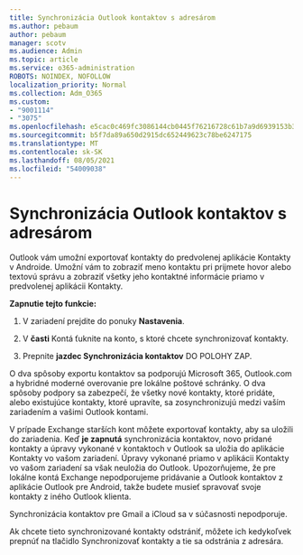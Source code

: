 ```yaml
---
title: Synchronizácia Outlook kontaktov s adresárom
ms.author: pebaum
author: pebaum
manager: scotv
ms.audience: Admin
ms.topic: article
ms.service: o365-administration
ROBOTS: NOINDEX, NOFOLLOW
localization_priority: Normal
ms.collection: Adm_O365
ms.custom:
- "9001114"
- "3075"
ms.openlocfilehash: e5cac0c469fc3086144cb0445f76216728c61b7a9d6939153b36aacfde095b08
ms.sourcegitcommit: b5f7da89a650d2915dc652449623c78be6247175
ms.translationtype: MT
ms.contentlocale: sk-SK
ms.lasthandoff: 08/05/2021
ms.locfileid: "54009038"
---
```

# <a name="sync-my-outlook-contacts-to-my-address-book"></a>Synchronizácia Outlook kontaktov s adresárom

Outlook vám umožní exportovať kontakty do predvolenej aplikácie Kontakty v Androide. Umožní vám to zobraziť meno kontaktu pri prijmete hovor alebo textovú správu a zobraziť všetky jeho kontaktné informácie priamo v predvolenej aplikácii Kontakty.
 
**Zapnutie tejto funkcie:**
 
1. V zariadení prejdite do ponuky **Nastavenia**.

2. V **časti** Kontá ťuknite na konto, s ktoré chcete synchronizovať kontakty.

3. Prepnite **jazdec Synchronizácia kontaktov** DO POLOHY ZAP.
 
O dva spôsoby exportu kontaktov sa podporujú Microsoft 365, Outlook.com a hybridné moderné overovanie pre lokálne poštové schránky. O dva spôsoby podpory sa zabezpečí, že všetky nové kontakty, ktoré pridáte, alebo existujúce kontakty, ktoré upravíte, sa zosynchronizujú medzi vaším zariadením a vašimi Outlook kontami.
 
V prípade Exchange starších kont môžete exportovať kontakty, aby sa uložili do zariadenia. Keď **je zapnutá** synchronizácia kontaktov, novo pridané kontakty a úpravy vykonané v kontaktoch v Outlook sa uložia do aplikácie Kontakty vo vašom zariadení. Úpravy vykonané priamo v aplikácii Kontakty vo vašom zariadení sa však neuložia do Outlook. Upozorňujeme, že pre lokálne kontá Exchange nepodporujeme pridávanie a Outlook kontaktov z aplikácie Outlook pre Android, takže budete musieť spravovať svoje kontakty z iného Outlook klienta.
 
Synchronizácia kontaktov pre Gmail a iCloud sa v súčasnosti nepodporuje.
 
Ak chcete tieto synchronizované kontakty odstrániť, môžete  ich kedykoľvek prepnúť na tlačidlo Synchronizovať kontakty a tie sa odstránia z adresára.
